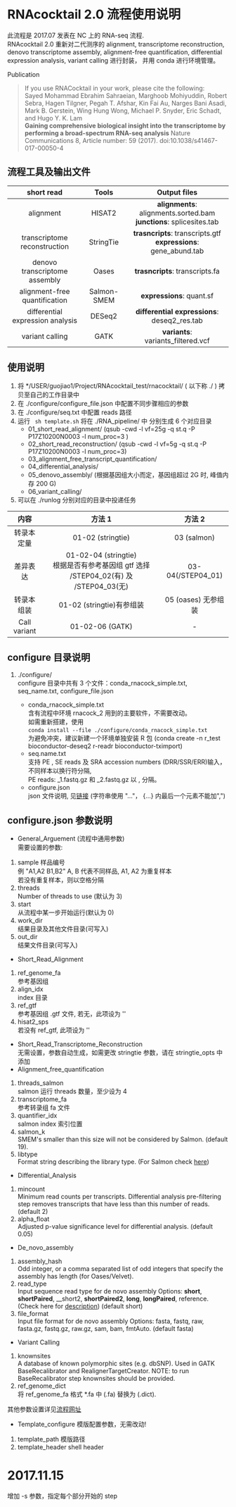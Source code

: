 # RNAcocktail 2.0 流程使用说明
此流程是 2017.07 发表在 NC 上的 RNA-seq 流程.  
RNAcocktail 2.0 重新对二代测序的 alignment, transcriptome reconstruction, denovo transcriptome assembly, alignment-free quantification, differential expression analysis, variant calling 进行封装， 并用 conda 进行环境管理。

Publication

> If you use RNACocktail in your work, please cite the following:  
Sayed Mohammad Ebrahim Sahraeian, Marghoob Mohiyuddin, Robert Sebra, Hagen Tilgner, Pegah T. Afshar, Kin Fai Au, Narges Bani Asadi, Mark B. Gerstein, Wing Hung Wong, Michael P. Snyder, Eric Schadt, and Hugo Y. K. Lam  
__Gaining comprehensive biological insight into the transcriptome by performing a broad-spectrum RNA-seq analysis__
Nature Communications 8, Article number: 59 (2017). doi:10.1038/s41467-017-00050-4


## 流程工具及输出文件

|               short read         |    Tools    | Output files |
| :------------------------------: | :---------: | :----------: |
|          alignment               |    HISAT2   | __alignments__: alignments.sorted.bam<br> __junctions__: splicesites.tab |
| transcriptome reconstruction     |   StringTie | __trasncripts__: transcripts.gtf<br>__expressions__: gene_abund.tab  |
| denovo transcriptome assembly    |   Oases     | __trasncripts__: transcripts.fa |
| alignment-free quantification    | Salmon-SMEM | __expressions__: quant.sf|
| differential expression analysis |  DESeq2     | __differential expressions__: deseq2_res.tab
|       variant calling            |   GATK      | __variants__: variants_filtered.vcf |



## 使用说明

1. 将 */USER/guojiao1/Project/RNAcocktail_test/rnacocktail/ ( 以下称 ./ ) 拷贝至自己的工作目录中
2. 在 ./configure/configure_file.json 中配置不同步骤相应的参数
3. 在 ./configure/seq.txt 中配置 reads 路径
4. 运行 ``` sh template.sh``` 将在 ./RNA_pipeline/ 中 分别生成 6 个对应目录
    - 01_short_read_alignment/  (qsub -cwd -l vf=25g -q st.q -P P17Z10200N0003 -l num_proc=3 )
    - 02_short_read_reconstruction/  (qsub -cwd -l vf=5g -q st.q -P P17Z10200N0003 -l num_proc=3) 
    - 03_alignment_free_transcript_quantification/
    - 04_differential_analysis/
    - 05_denovo_assembly/ (根据基因组大小而定，基因组超过 2G 时, 峰值内存 200 G)
    - 06_variant_calling/
5. 可以在 ./runlog 分别对应的目录中投递任务

|     内容         |    方法 1    | 方法 2 |
| :--------------: | :---------: | :----------: |
|     转录本定量    |    01-02 (stringtie)   | 03 (salmon) |
|      差异表达     |   01-02-04 (stringtie)<br>根据是否有参考基因组 gtf 选择 /STEP04_02(有) 及 /STEP04_03(无) | 03-04(/STEP04_01)  |
|     转录本组装    |   01-02 (stringtie)有参组装     | 05 (oases) 无参组装 |
|   Call variant   | 01-02-06 (GATK) | -|

## configure 目录说明

1. ./configure/  
    configure 目录中共有 3 个文件：conda_rnacock_simple.txt, seq_name.txt, configure_file.json

    - conda_rnacock_simple.txt  
    含有流程中环境 rnacock_2 用到的主要软件，不需要改动。  
    如需重新搭建，使用  
    ```conda install --file ./configure/conda_rnacock_simple.txt ```  
    为避免冲突，建议新建一个环境单独安装 R 包 (conda create -n r_test bioconductor-deseq2 r-readr bioconductor-tximport)
    - seq.name.txt  
    支持 PE , SE reads 及 SRA accession numbers (DRR/SSR/ERR)输入，不同样本以换行符分隔,  
    PE reads: _1.fastq.gz 和 _2.fastq.gz 以 , 分隔。  
    - configure.json  
    json 文件说明, 见[链接]( http://www.w3school.com.cn/json/json_syntax.asp ) (字符串使用 "..."， {...} 内最后一个元素不能加",")
## configure.json 参数说明
- General_Arguement (流程中通用参数)  
需要设置的参数:  
1. sample 
样品编号  
例 "A1,A2 B1,B2"  A, B 代表不同样品, A1, A2 为重复样本  
若没有重复样本，则以空格分隔
2. threads  
Number of threads to use (默认为 3)
3. start  
从流程中某一步开始运行(默认为 0)
4. work_dir  
结果目录及其他文件目录(可写入)
5. out_dir  
结果文件目录(可写入)

- Short_Read_Alignment
1. ref_genome_fa  
参考基因组
2. align_idx  
index 目录
3. ref_gtf  
参考基因组 .gtf 文件, 若无，此项设为 ''  
4. hisat2_sps  
若没有 ref_gtf, 此项设为 ''
- Short_Read_Transcriptome_Reconstruction  
无需设置，参数自动生成，如需更改 stringtie 参数，请在 stringtie_opts 中添加
- Alignment_free_quantification
1. threads_salmon  
salmon 运行 threads 数量，至少设为 4
2. transcriptome_fa  
参考转录组 fa 文件
3. quantifier_idx  
salmon index 索引位置
4. salmon_k  
SMEM's smaller than this size will not be considered by Salmon. (default 19).  
5. libtype  
Format string describing the library type. (For Salmon check [here](http://salmon.readthedocs.io/en/latest/library_type.html#fraglibtype))  
- Differential_Analysis
1. mincount  
Minimum read counts per transcripts. Differential analysis pre-filtering step removes transcripts that have less than this number of reads. (default 2)  
2. alpha_float  
Adjusted p-value significance level for differential analysis. (default 0.05)  
- De_novo_assembly
1. assembly_hash  
Odd integer, or a comma separated list of odd integers that specify the assembly has length (for Oases/Velvet).  
2. read_type  
Input sequence read type for de novo assembly Options: __short__, __shortPaired__, __short2, __shortPaired2__, __long__, __longPaired__, reference. (Check here for [description](https://www.ebi.ac.uk/~zerbino/velvet/Manual.pdf)) (default short)
3. file_format  
Input file format for de novo assembly Options: fasta, fastq, raw, fasta.gz, fastq.gz, raw.gz, sam, bam, fmtAuto. (default fasta)
- Variant Calling
1. knownsites  
A database of known polymorphic sites (e.g. dbSNP). Used in GATK BaseRecalibrator and RealignerTargetCreator. NOTE: to run BaseRecalibrator step knownsites should be provided.
2. ref_genome_dict  
将 ref_genome_fa 格式 *.fa 中 (.fa) 替换为 (.dict).

其他参数设置详见[流程网址](https://bioinform.github.io/rnacocktail/)

- Template_configure
模版配置参数，无需改动!
1. template_path
模版路径
2. template_header
shell header

#  2017.11.15

增加 -s 参数，指定每个部分开始的 step






    




